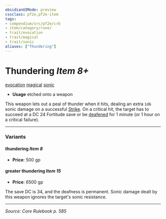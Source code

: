```yaml
---
obsidianUIMode: preview
cssclass: pf2e,pf2e-item
tags:
- compendium/src/pf2e/crb
- item/category/rune/
- trait/evocation
- trait/magical
- trait/sonic
aliases: ["Thundering"]
---
```

# Thundering *Item 8+*  
[evocation](evocation.md "Evocation School Trait")  [magical](magical.md "Magical Item Trait")  [sonic](sonic.md "Sonic Energy & Element Trait")  

- **Usage** etched onto a weapon

This weapon lets out a peal of thunder when it hits, dealing an extra `1d6` sonic damage on a successful [Strike](strike.md). On a critical hit, the target has to succeed at a DC 24 Fortitude save or be [deafened](conditions.md#Deafened) for 1 minute (or 1 hour on a critical failure).

---

### Variants

#### thundering *Item 8*

- **Price**: 500 gp

#### greater thundering *Item 15*

- **Price**: 6500 gp

The save DC is 34, and the deafness is permanent. Sonic damage dealt by this weapon ignores the target's sonic resistance.

---
*Source: Core Rulebook p. 585*